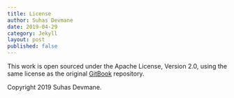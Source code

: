 ```yaml
---
title: License
author: Suhas Devmane
date: 2019-04-29
category: Jekyll
layout: post
published: false
---
```


This work is open sourced under the Apache License, Version 2.0, using the
same license as the original [GitBook](https://github.com/GitbookIO/gitbook) repository.

Copyright 2019 Suhas Devmane.
